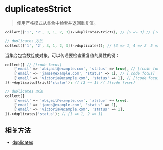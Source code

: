 # duplicatesStrict

> 使用严格模式从集合中检索并返回重复值。
 
```php
collect(['1', '2', 3, 1, 2, 3])->duplicatesStrict(); // [5 => 3] // [!code focus]

// duplicates 方法
collect(['1', '2', 3, 1, 2, 3])->duplicates(); // [3 => 1, 4 => 2, 5 => 3]
```

当集合包含数组或对象，可以传递要检查重复值的属性的键：

```php
collect([ // [!code focus]
    ['email' => 'abigail@example.com', 'status' => true], // [!code focus]
    ['email' => 'james@example.com', 'status' => 1], // [!code focus]
    ['email' => 'victoria@example.com', 'status' => 1], // [!code focus]
])->duplicatesStrict('status'); // [2 => 1] // [!code focus]

// duplicates 方法
collect([
    ['email' => 'abigail@example.com', 'status' => true],
    ['email' => 'james@example.com', 'status' => 1],
    ['email' => 'victoria@example.com', 'status' => 1],
])->duplicates('status'); // [1 => 1, 2 => 1]
```

## 相关方法

- [duplicates](duplicates.md)
